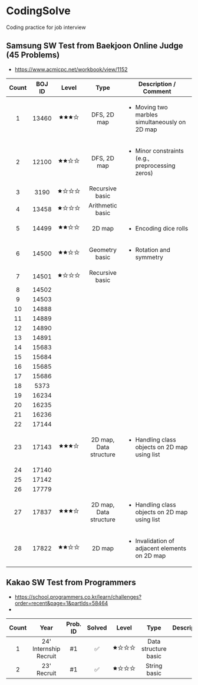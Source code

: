 # CodingSolve
Coding practice for job interview

## Samsung SW Test from Baekjoon Online Judge (45 Problems)
- https://www.acmicpc.net/workbook/view/1152

| Count | BOJ ID | Level | Type       | Description / Comment                                             |
|:------:|:--------:|:------------:|:------------:|---------------------------------------------------------|
|1|13460|🟊🟊🟊✩| DFS, 2D map | <ul><li>Moving two marbles simultaneously on 2D map</li></ul> |
|2|12100|🟊🟊✩✩| DFS, 2D map | <ul><li>Minor constraints (e.g., preprocessing zeros)</li></ul> |
|3|3190|🟊✩✩✩| Recursive basic ||
|4|13458|🟊✩✩✩| Arithmetic basic ||
|5|14499|🟊🟊✩✩| 2D map | <ul><li>Encoding dice rolls</li></ul> |
|6|14500|🟊🟊✩✩| Geometry basic | <ul><li>Rotation and symmetry</li></ul> |
|7|14501|🟊✩✩✩| Recursive basic ||
|8|14502| |  | |
|9|14503| |  | |
|10|14888| |  | |
|11|14889| |  | |
|12|14890| |  | |
|13|14891| |  | |
|14|15683| |  | |
|15|15684| |  | |
|16|15685| |  | |
|17|15686| |  | |
|18|5373| |  | |
|19|16234| |  | |
|20|16235| |  | |
|21|16236| |  | |
|22|17144| |  | | |
|23|17143|🟊🟊🟊✩| 2D map, Data structure | <ul><li>Handling class objects on 2D map using list</li></ul> |
|24|17140| | |  |  |
|25|17142| | |  |  |
|26|17779| | |  |  |
|27|17837|🟊🟊🟊✩| 2D map, Data structure | <ul><li>Handling class objects on 2D map using list </li></ul> |
|28|17822|🟊🟊✩✩| 2D map | <ul><li>Invalidation of adjacent elements on 2D map </li></ul> |

## Kakao SW Test from Programmers
- https://school.programmers.co.kr/learn/challenges?order=recent&page=1&partIds=58464
- 
| Count | Year | Prob. ID | Solved | Level | Type       | Description                                             |
|:------:|:--------:|:--------:|:--------:|:------------:|:------------:|---------------------------------------------------------|
|1| 24' Internship Recruit | #1 |✅|🟊✩✩✩| Data structure basic | |
|2| 23' Recruit | #1 |✅|🟊✩✩✩| String basic | |
